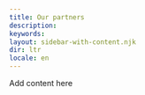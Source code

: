 ```yaml
---
title: Our partners
description:
keywords:
layout: sidebar-with-content.njk
dir: ltr
locale: en
---
```

Add content here